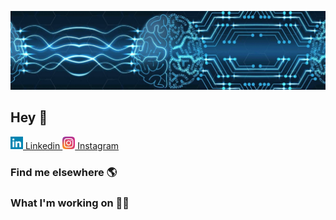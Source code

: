 ![Foto de Capa](images/foto-de-capa.jpeg)

## Hey 👋

<a href="https://www.linkedin.com/in/gabrielcaussi/" align="left"><img src="images/linkedin-icon.svg" alt="linkedin" width="20"/> Linkedin </a>
<a href="https://www.instagram.com/g_caussi/" align="center"><img src="images/instagram-icon.svg" alt="instagram" width="20"/> Instagram </a>

### Find me elsewhere 🌎

### What I'm working on 👨‍💻

<!--
**gcaussi/gcaussi** is a ✨ _special_ ✨ repository because its `README.md` (this file) appears on your GitHub profile.

Here are some ideas to get you started:

- 🔭 I’m currently working on ...
- 🌱 I’m currently learning ...
- 👯 I’m looking to collaborate on ...
- 🤔 I’m looking for help with ...
- 💬 Ask me about ...
- 📫 How to reach me: ...
- 😄 Pronouns: ...
- ⚡ Fun fact: ...
-->
